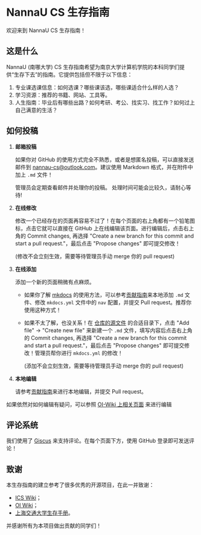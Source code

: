 # NannaU CS 生存指南

欢迎来到 NannaU CS 生存指南！

## 这是什么

NannaU (南哪大学) CS 生存指南希望为南京大学计算机学院的本科同学们提供“生存下去”的指南。它提供包括但不限于以下信息：

1. 专业课选课信息：如何选课？哪些课该选，哪些课适合什么样的人选？
2. 学习资源：推荐的书籍、网站、工具等。
3. 人生指南：毕业后有哪些出路？如何考研、考公、找实习、找工作？如何过上自己满意的生活？

## 如何投稿

1. **邮箱投稿**

    如果你对 GitHub 的使用方式完全不熟悉，或者是想匿名投稿，可以直接发送邮件到 [nannau-cs@outlook.com](mailto:nannau-cs@outlook.com)。建议使用 Markdown 格式，并在附件中加上 `.md` 文件！
    
    管理员会定期查看邮件并处理你的投稿。 处理时间可能会比较久，请耐心等待!

2. **在线修改**
    
    修改一个已经存在的页面再容易不过了！在每个页面的右上角都有一个铅笔图标，点击它就可以直接在 GitHub 上在线编辑该页面。进行编辑后，点击右上角的 Commit changes, 再选择 "Create a new branch for this commit and start a pull request."，最后点击 "Propose changes" 即可提交修改！

    (修改不会立刻生效，需要等待管理员手动 merge 你的 pull request) 

3. **在线添加**

    添加一个新的页面稍微有点麻烦。
    
    * 如果你了解 [mkdocs](https://www.mkdocs.org/) 的使用方法，可以参考[贡献指南](https://github.com/NannaU-CS/NannaU-CS.github.io/tree/main/docs/intro/contributing.md)来本地添加 `.md` 文件、修改 `mkdocs.yml` 文件中的 `nav` 配置，并提交 Pull request。推荐你使用这种方式！

    * 如果不太了解，也没关系！在 [仓库的源文件](https://github.com/NannaU-CS/NannaU-CS.github.io/tree/main/docs) 的合适目录下，点击 "Add file" → "Create new file" 来新建一个 `.md` 文件，填写内容后点击右上角的 Commit changes, 再选择 "Create a new branch for this commit and start a pull request."，最后点击 "Propose changes" 即可提交修改！管理员帮你进行 `mkdocs.yml` 的修改！
    
        (添加不会立刻生效，需要等待管理员手动 merge 你的 pull request)

4. **本地编辑**

    请参考[贡献指南](https://github.com/NannaU-CS/NannaU-CS.github.io/tree/main/docs/intro/contributing.md)来进行本地编辑，并提交 Pull request。


如果依然对如何编辑有疑问，可以参照 [OI-Wiki 上相关页面](https://oi-wiki.org/intro/htc) 来进行编辑

## 评论系统

我们使用了 [Giscus](https://giscus.app/zh-CN) 来支持评论。在每个页面下方，使用 GitHub 登录即可发送评论！

## 致谢

本生存指南的建立参考了很多优秀的开源项目，在此一并致谢：

- [ICS Wiki](https://njuics-wiki.github.io/ics-wiki/)；
- [OI Wiki](https://oi-wiki.org/)；
- [上海交通大学生存手册](https://survivesjtu.gitbook.io/survivesjtumanual)。

并感谢所有为本项目做出贡献的同学们！